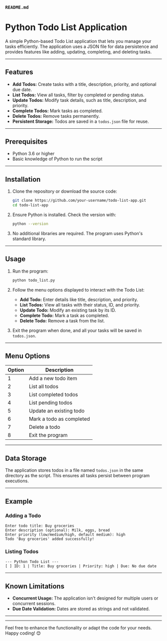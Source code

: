

### `README.md`

# Python Todo List Application

A simple Python-based Todo List application that lets you manage your tasks efficiently. The application uses a JSON file for data persistence and provides features like adding, updating, completing, and deleting tasks.

---

## Features

- **Add Todos:** Create tasks with a title, description, priority, and optional due date.
- **List Todos:** View all tasks, filter by completed or pending status.
- **Update Todos:** Modify task details, such as title, description, and priority.
- **Complete Todos:** Mark tasks as completed.
- **Delete Todos:** Remove tasks permanently.
- **Persistent Storage:** Todos are saved in a `todos.json` file for reuse.

---

## Prerequisites

- Python 3.6 or higher
- Basic knowledge of Python to run the script

---

## Installation

1. Clone the repository or download the source code:
   ```bash
   git clone https://github.com/your-username/todo-list-app.git
   cd todo-list-app
   ```

2. Ensure Python is installed. Check the version with:
   ```bash
   python --version
   ```

3. No additional libraries are required. The program uses Python's standard library.

---

## Usage

1. Run the program:
   ```bash
   python todo_list.py
   ```

2. Follow the menu options displayed to interact with the Todo List:
   - **Add Todo:** Enter details like title, description, and priority.
   - **List Todos:** View all tasks with their status, ID, and priority.
   - **Update Todo:** Modify an existing task by its ID.
   - **Complete Todo:** Mark a task as completed.
   - **Delete Todo:** Remove a task from the list.

3. Exit the program when done, and all your tasks will be saved in `todos.json`.

---

## Menu Options

| Option | Description                          |
|--------|--------------------------------------|
| 1      | Add a new todo item                 |
| 2      | List all todos                      |
| 3      | List completed todos                |
| 4      | List pending todos                  |
| 5      | Update an existing todo             |
| 6      | Mark a todo as completed            |
| 7      | Delete a todo                       |
| 8      | Exit the program                    |

---

## Data Storage

The application stores todos in a file named `todos.json` in the same directory as the script. This ensures all tasks persist between program executions.

---

## Example

### Adding a Todo
```
Enter todo title: Buy groceries
Enter description (optional): Milk, eggs, bread
Enter priority (low/medium/high, default medium): high
Todo 'Buy groceries' added successfully!
```

### Listing Todos
```
--- Python Todo List ---
[ ] ID: 1 | Title: Buy groceries | Priority: high | Due: No due date
```

---

## Known Limitations

- **Concurrent Usage:** The application isn't designed for multiple users or concurrent sessions.
- **Due Date Validation:** Dates are stored as strings and not validated.

---


---

Feel free to enhance the functionality or adapt the code for your needs. Happy coding! 😊
